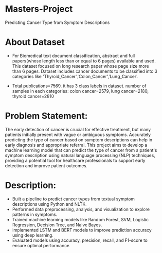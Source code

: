 # Masters-Project
Predicting Cancer Type from Symptom Descriptions

# About Dataset

- For Biomedical text document classification, abstract and full papers(whose length less than or equal to 6 pages) available and used. This dataset focused on long research paper whose page size more than 6 pages. Dataset includes cancer documents to be classified into 3 categories like 'Thyroid_Cancer','Colon_Cancer','Lung_Cancer'.
  
- Total publications=7569. it has 3 class labels in dataset.
number of samples in each categories:
colon cancer=2579, lung cancer=2180, thyroid cancer=2810

# Problem Statement:

The early detection of cancer is crucial for effective treatment, but many patients initially present with vague or ambiguous symptoms. Accurately predicting the type of cancer based on symptom descriptions can help in early diagnosis and appropriate referral. This project aims to develop a machine learning model that can predict the type of cancer from a patient's symptom description using natural language processing (NLP) techniques, providing a potential tool for healthcare professionals to support early detection and improve patient outcomes.

# Description:
- Built a pipeline to predict cancer types from textual symptom descriptions using Python and NLTK.
- Performed data preprocessing, analysis, and visualization to explore patterns in symptoms.
- Trained machine learning models like Random Forest, SVM, Logistic Regression, Decision Tree, and Naive Bayes.
- Implemented LSTM and BERT models to improve prediction accuracy using deep learning.
- Evaluated models using accuracy, precision, recall, and F1-score to ensure optimal performance.
